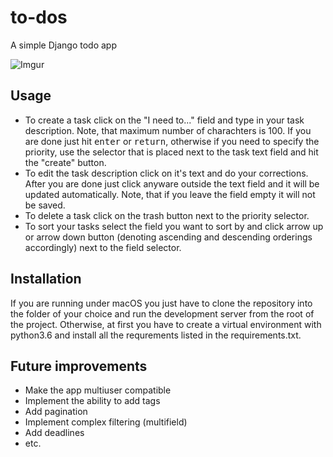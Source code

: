 # to-dos
A simple Django todo app


![Imgur](https://i.imgur.com/YavreU6.png)


## Usage

* To create a task click on the "I need to..." field and type in your task description. Note, that maximum number of charachters
is 100. If you are done just hit <kbd>enter</kbd> or <kbd>return</kbd>, otherwise if you need to specify the priority, 
use the selector that is placed next to the task text field and hit the "create" button.
* To edit the task description click on it's text and do your corrections. After you are done just 
click anyware outside the text field and it will be updated automatically. Note, that if you leave the field empty it will not be saved.
* To delete a task click on the trash button next to the priority selector.
* To sort your tasks select the field you want to sort by and click arrow up or arrow down button (denoting ascending and 
descending orderings accordingly) next to the field selector.

## Installation

If you are running under macOS you just have to clone the repository into the folder of your choice and run the development 
server from the root of the project. Otherwise, at first you have to create a virtual environment with python3.6 and install all the requrements listed in the requirements.txt.

## Future improvements
* Make the app multiuser compatible
* Implement the ability to add tags
* Add pagination
* Implement complex filtering (multifield)
* Add deadlines
* etc.
